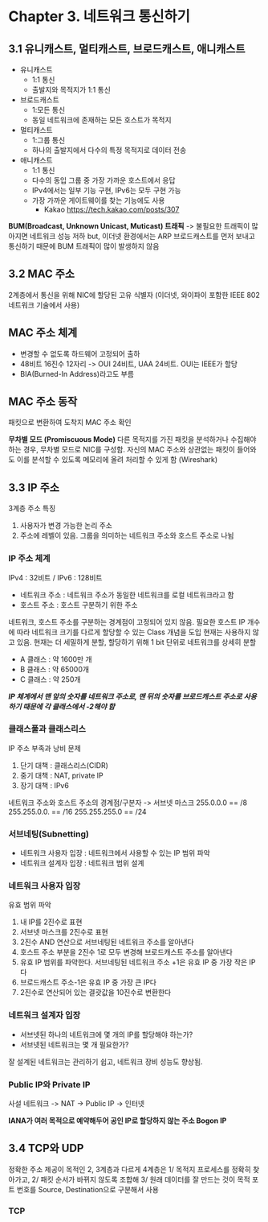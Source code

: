 # Chapter 3. 네트워크 통신하기

## 3.1 유니캐스트, 멀티캐스트, 브로드캐스트, 애니캐스트

- 유니캐스트
  - 1:1 통신
  - 출발지와 목적지가 1:1 통신
- 브로드캐스트
  - 1:모든 통신
  - 동일 네트워크에 존재하는 모든 호스트가 목적지
- 멀티캐스트
  - 1:그룹 통신
  - 하나의 출발지에서 다수의 특정 목적지로 데이터 전송
- 애니캐스트
  - 1:1 통신
  - 다수의 동입 그룹 중 가장 가까운 호스트에서 응답
  - IPv4에서는 일부 기능 구현, IPv6는 모두 구현 가능
  - 가장 가까운 게이트웨이를 찾는 기능에도 사용
    - Kakao https://tech.kakao.com/posts/307

**BUM(Broadcast, Unknown Unicast, Muticast) 트래픽** -> 불필요한 트래픽이 많아지면 네트워크 성능 저하 but, 이더넷 환경에서는 ARP 브로드캐스트를 먼저 보내고 통신하기 때문에 BUM 트래픽이 많이 발생하지 않음

## 3.2 MAC 주소

2계층에서 통신을 위해 NIC에 할당된 고유 식별자 (이더넷, 와이파이 포함한 IEEE 802 네트워크 기술에서 사용)

## MAC 주소 체계
- 변경할 수 없도록 하드웨어 고정되어 출하
- 48비트 16진수 12자리 -> OUI 24비트, UAA 24비트. OUI는 IEEE가 할당
- BIA(Burned-In Address)라고도 부름

## MAC 주소 동작
패킷으로 변환하여 도착지 MAC 주소 확인

**무차별 모드 (Promiscuous Mode)**
다른 목적지를 가진 패킷을 분석하거나 수집해야하는 경우, 무차별 모드로 NIC를 구성함.
자신의 MAC 주소와 상관없는 패킷이 들어와도 이를 분석할 수 있도록 메모리에 올려 처리할 수 있게 함 (Wireshark)

## 3.3 IP 주소
3계층 주소 특징
1. 사용자가 변경 가능한 논리 주소
2. 주소에 레벨이 있음. 그룹을 의미하는 네트워크 주소와 호스트 주소로 나뉨

### IP 주소 체계
IPv4 : 32비트 / IPv6 : 128비트

- 네트워크 주소 : 네트워크 주소가 동일한 네트워크를 로컬 네트워크라고 함
- 호스트 주소 : 호스트 구분하기 위한 주소

네트워크, 호스트 주소를 구분하는 경계점이 고정되어 있지 않음.
필요한 호스트 IP 개수에 따라 네트워크 크기를 다르게 할당할 수 있는 Class 개념을 도입
현재는 사용하지 않고 있음. 현재는 더 세밀하게 분할, 할당하기 위해 1 bit 단위로 네트워크를 상세히 분할
- A 클래스 : 약 1600만 개
- B 클래스 : 약 65000개
- C 클래스 : 약 250개

***IP 체계에서 맨 앞의 숫자를 네트워크 주소로, 맨 뒤의 숫자를 브로드캐스트 주소로 사용하기 때문에 각 클래스에서 -2해야 함***

### 클래스풀과 클래스리스

IP 주소 부족과 낭비 문제
1. 단기 대책 : 클래스리스(CIDR)
2. 중기 대책 : NAT, private IP
3. 장기 대책 : IPv6

네트워크 주소와 호스트 주소의 경계점/구분자 -> 서브넷 마스크
255.0.0.0 == /8
255.255.0.0. == /16
255.255.255.0 == /24

### 서브네팅(Subnetting)
- 네트워크 사용자 입장 : 네트워크에서 사용할 수 있는 IP 범위 파악
- 네트워크 설계자 입장 : 네트워크 범위 설계

### 네트워크 사용자 입장
유효 범위 파악
1. 내 IP를 2진수로 표현
2. 서브넷 마스크를 2진수로 표현
3. 2진수 AND 연산으로 서브네팅된 네트워크 주소를 알아낸다
4. 호스트 주소 부분을 2진수 1로 모두 변경해 브로드캐스트 주소를 알아낸다
5. 유효 IP 범위를 파악한다. 서브네팅된 네트워크 주소 +1은 유효 IP 중 가장 작은 IP다
6. 브로드캐스트 주소-1은 유효 IP 중 가장 큰 IP다
7. 2진수로 연산되어 있는 결괏값을 10진수로 변환한다

### 네트워크 설계자 입장
- 서브넷된 하나의 네트워크에 몇 개의 IP를 할당해야 하는가?
- 서브넷된 네트워크는 몇 개 필요한가?

잘 설계된 네트워크는 관리하기 쉽고, 네트워크 장비 성능도 향상됨.

### Public IP와 Private IP

사설 네트워크 -> NAT -> Public IP -> 인터넷

**IANA가 여러 목적으로 예약해두어 공인 IP로 할당하지 않는 주소 Bogon IP**

## 3.4 TCP와 UDP

정확한 주소 제공이 목적인 2, 3계층과 다르게 4계층은 1/ 목적지 프로세스를 정확히 찾아가고, 2/ 패킷 순서가 바뀌지 않도록 조합해 3/ 원래 데이터를 잘 만드는 것이 목적
포트 번호를 Source, Destination으로 구분해서 사용

### TCP



